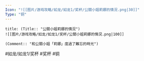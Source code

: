```yaml
---
Icon: "![[图片/游戏攻略/如龙/如龙1/奖杯/公關小姐莉娜的情況.png|30]]"
Type: "铜"
---
```

```ad-common-bronze-trophy
title: (Title:: "公關小姐莉娜的情況")
![[图片/游戏攻略/如龙/如龙1/奖杯/公關小姐莉娜的情況.png|100]]

(Comment:: "和公關小姐「莉娜」度過了難忘的時光")
```

#如龙/如龙1/奖杯 #奖杯 #铜
